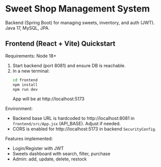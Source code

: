 # Sweet Shop Management System

Backend (Spring Boot) for managing sweets, inventory, and auth (JWT). Java 17, MySQL, JPA.


## Frontend (React + Vite) Quickstart

Requirements: Node 18+

1. Start backend (port 8081) and ensure DB is reachable.
2. In a new terminal:
   ```bash
   cd frontend
   npm install
   npm run dev
   ```
   App will be at http://localhost:5173

Environment:
- Backend base URL is hardcoded to http://localhost:8081 in `frontend/src/App.jsx` (API_BASE). Adjust if needed.
- CORS is enabled for http://localhost:5173 in backend `SecurityConfig`.

Features implemented:
- Login/Register with JWT
- Sweets dashboard with search, filter, purchase
- Admin: add, update, delete, restock


